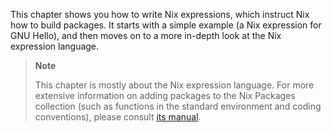 This chapter shows you how to write Nix expressions, which instruct Nix
how to build packages. It starts with a simple example (a Nix expression
for GNU Hello), and then moves on to a more in-depth look at the Nix
expression language.

> **Note**
> 
> This chapter is mostly about the Nix expression language. For more
> extensive information on adding packages to the Nix Packages
> collection (such as functions in the standard environment and coding
> conventions), please consult [its
> manual](http://nixos.org/nixpkgs/manual/).
